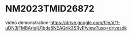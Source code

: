 # NM2023TMID26872
video demonstration-https://drive.google.com/file/d/1-uDN3jFMBAriglU1bda5NEAQrlk3SRyP/view?usp=drivesdk
